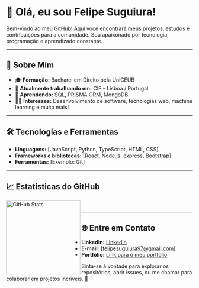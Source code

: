 # 👋 Olá, eu sou Felipe Suguiura!

Bem-vindo ao meu GitHub! Aqui você encontrará meus projetos, estudos e contribuições para a comunidade. Sou apaixonado por tecnologia, programação e aprendizado constante.

---

## 🚀 Sobre Mim

- 🎓 **Formação:** Bacharel em Direito pela UniCEUB
- 💼 **Atualmente trabalhando em:** CIF - Lisboa / Portugal
- 🌱 **Aprendendo:** SQL, PRISMA ORM, MongoDB
- 🧑‍💻 **Interesses:** Desenvolvimento de software, tecnologias web, machine learning e muito mais!

---

## 🛠️ Tecnologias e Ferramentas

- **Linguagens:** [JavaScript, Python, TypeScript, HTML, CSS]
- **Frameworks e bibliotecas:** [React, Node.js, express, Bootstrap]
- **Ferramentas:** [Exemplo: Git]

---

## 📈 Estatísticas do GitHub

<img 
      align="left" 
      alt="GitHub Stats" 
      height="200" 
      src="https://github-readme-stats.vercel.app/api/top-langs/?username=SuguiuraFelipe&theme=tokyonight&layout=compact&custom_title=Tecnologias&langs_count=9" 
  />
  
<br/>

---

## 🌐 Entre em Contato

- **LinkedIn:** [LinkedIn](https://www.linkedin.com/in/felipesuguiura/)
- **E-mail:** [felipesuguiura97@gmail.com]
- **Portfólio:** [Link para o meu portfólio](https://portif-lio-fm.vercel.app/)

Sinta-se à vontade para explorar os repositórios, abrir issues, ou me chamar para colaborar em projetos incríveis. 🚀
